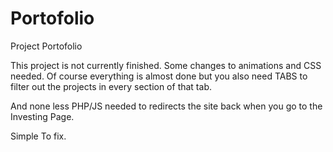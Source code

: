 # Portofolio
Project Portofolio

This project is not currently finished. Some changes to animations and CSS needed. Of course everything is almost done but you also need TABS to filter out the projects in every section of that tab.

And none less PHP/JS needed to redirects the site back when you go to the Investing Page.

Simple To fix.
